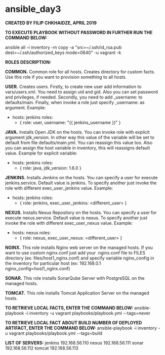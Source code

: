 # ansible_day3

**CREATED BY FILIP CHKHAIDZE, APRIL 2019**

**TO EXECUTE PLAYBOOK WITHOUT PASSWORD IN FURTHER RUN THE COMMAND BELOW:**
  
  ansible all -i inventory -m copy -a "src=\~/.ssh/id_rsa.pub dest=~/.ssh/authorized_keys mode=0640" -u vagrant -k

**ROLES DESCRIPTION:**

  **COMMON.** Common role for all hosts. Creates directory for custom facts. Use this role if you want to provision
  something to all hosts.

  **USER.** Creates users. Firstly, to create new user add information to vars/users.xml. You need to assign uid and gid.
  Also you can set password and privileges, if needed. Secondly, you need to add <newuser>_username: <newuser>
  to defaults/main. Finally, when invoke a role just specify <newuser>_username: <newuser> as argument. Example:
  - hosts: jenkins
    roles:
    - { role: user, username: "{{ jenkins_username }}" }

  **JAVA.** Installs Open JDK on the hosts. You can invoke role with explicit argument jdk_version. In other way
  this value of the variable will be set to default from file defaults/main.yml. You can reassign this value too.
  Also you can assign the host variable in inventory, this will reassigns default value. Example for explicit variable:
  - hosts: jenkins
    roles:
    - { role: java, jdk_version: 1.6.0 }

  **JENKINS.** Installs Jenkins on the hosts. You can specify a user for execute jenkins.service. Default value is jenkins.
  To specify another just invoke the role with different exec_user_jenkins value. Example:
  - hosts: jenkins
    roles:
    - { role: jenkins, exec_user_jenkins: <different_user> }

  **NEXUS.** Installs Nexus Repository on the hosts. You can specify a user for execute nexus.service. Default value is nexus.
  To specify another just invoke the role with different exec_user_nexus value. Example:
  - hosts: nexus
    roles:
    - { role: nexus, exec_user_nexus: <different_user> }

  **NGINX.** This role installs Nginx web server on the managed hosts. If you want to use custom nginx.conf
  just add your <custom>.nginx.conf file to FILES directory (ex: files/host1_nginx.conf) and specify
  variable nginx_config in the inventory for particular host (ex: 192.168.0.1 nginx_config=host1_nginx.conf)

  **SONAR.** This role installs SonarQube Server with PostgreSQL on the managed hosts.

  **TOMCAT.** This role installs Tomcat Application Server on the managed hosts.

**TO RETRIEVE LOCAL FACTS, ENTER THE COMMAND BELOW:**
  ansible-playbook -i inventory -u vagrant playbooks/playbook.yml --tags=never

**TO RETRIEVE LOCAL FACT ABOUT BUILD NUMBER OF DEPLOYED ARTIFACT, ENTER THE COMMAND BELOW:**
  ansible-playbook -i inventory -u vagrant playbooks/playbook.yml --tags=build

**LIST OF SERVERS:**
jenkins 192.168.56.110
nexus 192.168.56.111
sonar 192.168.56.112
tomcat 192.168.56.113

